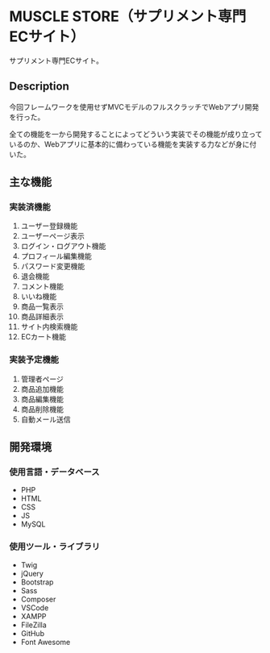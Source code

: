 # MUSCLE STORE（サプリメント専門ECサイト）
サプリメント専門ECサイト。

## Description
今回フレームワークを使用せずMVCモデルのフルスクラッチでWebアプリ開発を行った。

全ての機能を一から開発することによってどういう実装でその機能が成り立っているのか、Webアプリに基本的に備わっている機能を実装する力などが身に付いた。

## 主な機能
### 実装済機能
1. ユーザー登録機能
1. ユーザーページ表示
1. ログイン・ログアウト機能
1. プロフィール編集機能
1. パスワード変更機能
1. 退会機能
1. コメント機能
1. いいね機能
1. 商品一覧表示
1. 商品詳細表示
1. サイト内検索機能
1. ECカート機能

### 実装予定機能
1. 管理者ページ
1. 商品追加機能
1. 商品編集機能
1. 商品削除機能
1. 自動メール送信

## 開発環境
### 使用言語・データベース
- PHP
- HTML
- CSS
- JS
- MySQL
### 使用ツール・ライブラリ
- Twig
- jQuery
- Bootstrap
- Sass
- Composer
- VSCode
- XAMPP
- FileZilla
- GitHub
- Font Awesome